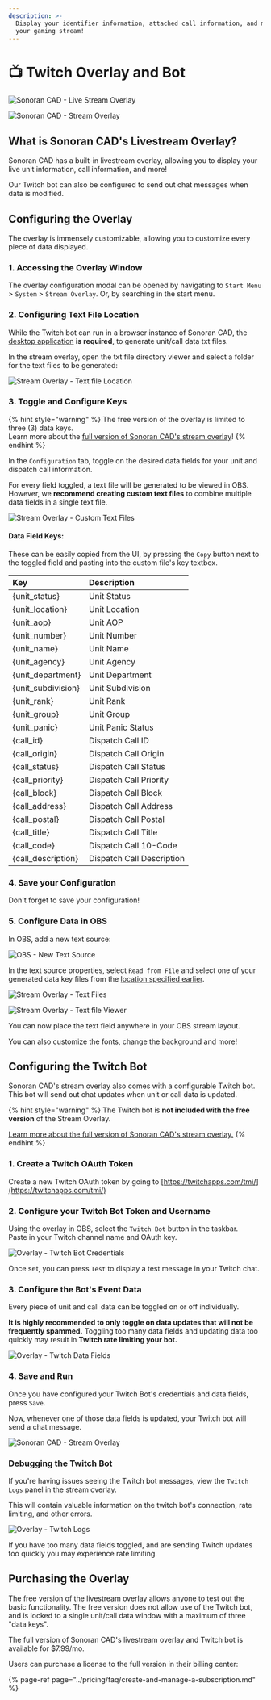 ```yaml
---
description: >-
  Display your identifier information, attached call information, and more on
  your gaming stream!
---
```


# 📺 Twitch Overlay and Bot

![Sonoran CAD - Live Stream Overlay](../.gitbook/assets/live-banner.png)

![Sonoran CAD - Stream Overlay](../.gitbook/assets/overlay.gif)

## What is Sonoran CAD's Livestream Overlay?

Sonoran CAD has a built-in livestream overlay, allowing you to display your live unit information, call information, and more!

Our Twitch bot can also be configured to send out chat messages when data is modified.

## Configuring the Overlay

The overlay is immensely customizable, allowing you to customize every piece of data displayed.

### 1. Accessing the Overlay Window

The overlay configuration modal can be opened by navigating to `Start Menu` &gt; `System` &gt; `Stream Overlay`. Or, by searching in the start menu.

### 2. Configuring Text File Location

While the Twitch bot can run in a browser instance of Sonoran CAD, the [desktop application](../downloads/) **is required**, to generate unit/call data txt files.

In the stream overlay, open the txt file directory viewer and select a folder for the text files to be generated:

![Stream Overlay - Text file Location](../.gitbook/assets/8d764649f961657fc6245ce3cce2a62d.gif)

### 3. Toggle and Configure Keys

{% hint style="warning" %}
The free version of the overlay is limited to three \(3\) data keys.  
Learn more about the [full version of Sonoran CAD's stream overlay](twitch-overlay-and-bot.md#purchasing-the-overlay)!
{% endhint %}

In the `Configuration` tab, toggle on the desired data fields for your unit and dispatch call information.

For every field toggled, a text file will be generated to be viewed in OBS.  
However, we **recommend creating custom text files** to combine multiple data fields in a single text file.

![Stream Overlay - Custom Text Files](../.gitbook/assets/image%20%28251%29.png)

#### Data Field Keys:

These can be easily copied from the UI, by pressing the `Copy` button next to the toggled field and pasting into the custom file's key textbox.

| Key | Description |
| :--- | :--- |
| {unit\_status} | Unit Status |
| {unit\_location} | Unit Location |
| {unit\_aop} | Unit AOP |
| {unit\_number} | Unit Number |
| {unit\_name} | Unit Name |
| {unit\_agency} | Unit Agency |
| {unit\_department} | Unit Department |
| {unit\_subdivision} | Unit Subdivision |
| {unit\_rank} | Unit Rank |
| {unit\_group} | Unit Group |
| {unit\_panic} | Unit Panic Status |
| {call\_id} | Dispatch Call ID |
| {call\_origin} | Dispatch Call Origin |
| {call\_status} | Dispatch Call Status |
| {call\_priority} | Dispatch Call Priority |
| {call\_block} | Dispatch Call Block |
| {call\_address} | Dispatch Call Address |
| {call\_postal} | Dispatch Call Postal |
| {call\_title} | Dispatch Call Title |
| {call\_code} | Dispatch Call 10-Code |
| {call\_description} | Dispatch Call Description |

### 4. Save your Configuration

Don't forget to save your configuration!

### 5. Configure Data in OBS

In OBS, add a new text source:

![OBS - New Text Source](../.gitbook/assets/image%20%28245%29.png)

In the text source properties, select `Read from File` and select one of your generated data key files from the [location specified earlier](twitch-overlay-and-bot.md#2-configuring-text-file-location).

![Stream Overlay - Text Files](../.gitbook/assets/image%20%28241%29.png)

![Stream Overlay - Text file Viewer](../.gitbook/assets/image%20%28246%29.png)

You can now place the text field anywhere in your OBS stream layout.

You can also customize the fonts, change the background and more!

## Configuring the Twitch Bot

Sonoran CAD's stream overlay also comes with a configurable Twitch bot. This bot will send out chat updates when unit or call data is updated.

{% hint style="warning" %}
The Twitch bot is **not included with the free version** of the Stream Overlay.  
  
[Learn more about the full version of Sonoran CAD's stream overlay.](twitch-overlay-and-bot.md#purchasing-the-overlay)
{% endhint %}

### 1. Create a Twitch OAuth Token

Create a new Twitch OAuth token by going to [https://twitchapps.com/tmi/](https://twitchapps.com/tmi/)

### 2. Configure your Twitch Bot Token and Username

Using the overlay in OBS, select the `Twitch Bot` button in the taskbar.  
Paste in your Twitch channel name and OAuth key.

![Overlay - Twitch Bot Credentials](../.gitbook/assets/image%20%28248%29.png)

Once set, you can press `Test` to display a test message in your Twitch chat.

### 3. Configure the Bot's Event Data

Every piece of unit and call data can be toggled on or off individually.

**It is highly recommended to only toggle on data updates that will not be frequently spammed.** Toggling too many data fields and updating data too quickly may result in **Twitch rate limiting your bot.**

![Overlay - Twitch Data Fields](../.gitbook/assets/image%20%28242%29.png)

### 4. Save and Run

Once you have configured your Twitch Bot's credentials and data fields, press `Save`.

Now, whenever one of those data fields is updated, your Twitch bot will send a chat message.

![Sonoran CAD - Stream Overlay](../.gitbook/assets/overlay.gif)

### Debugging the Twitch Bot

If you're having issues seeing the Twitch bot messages, view the `Twitch Logs` panel in the stream overlay.

This will contain valuable information on the twitch bot's connection, rate limiting, and other errors.

![Overlay - Twitch Logs](../.gitbook/assets/image%20%28244%29.png)

If you have too many data fields toggled, and are sending Twitch updates too quickly you may experience rate limiting.

## Purchasing the Overlay

The free version of the livestream overlay allows anyone to test out the basic functionality. The free version does not allow use of the Twitch bot, and is locked to a single unit/call data window with a maximum of three "data keys".

The full version of Sonoran CAD's livestream overlay and Twitch bot is available for $7.99/mo.

Users can purchase a license to the full version in their billing center:

{% page-ref page="../pricing/faq/create-and-manage-a-subscription.md" %}

### 

